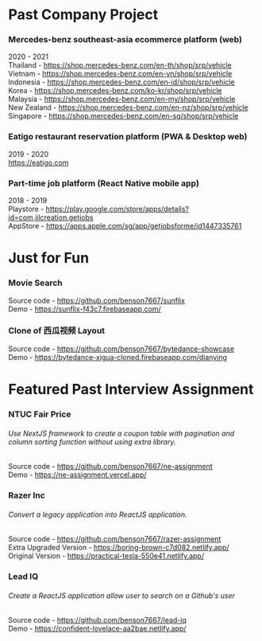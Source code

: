 # Past Company Project
### Mercedes-benz southeast-asia ecommerce platform (web)
2020 - 2021 <br/>
Thailand - https://shop.mercedes-benz.com/en-th/shop/srp/vehicle <br/>
Vietnam - https://shop.mercedes-benz.com/en-vn/shop/srp/vehicle <br/>
Indonesia - https://shop.mercedes-benz.com/en-id/shop/srp/vehicle <br/>
Korea - https://shop.mercedes-benz.com/ko-kr/shop/srp/vehicle <br/>
Malaysia - https://shop.mercedes-benz.com/en-my/shop/srp/vehicle <br/>
New Zealand - https://shop.mercedes-benz.com/en-nz/shop/srp/vehicle <br/>
Singapore - https://shop.mercedes-benz.com/en-sg/shop/srp/vehicle <br/>

### Eatigo restaurant reservation platform (PWA & Desktop web)
2019 - 2020 <br/>
https://eatigo.com <br/>

### Part-time job platform (React Native mobile app)
2018 - 2019 <br/>
Playstore - https://play.google.com/store/apps/details?id=com.jilcreation.getjobs <br/>
AppStore - https://apps.apple.com/sg/app/getjobsforme/id1447335761

# Just for Fun
### Movie Search
Source code - https://github.com/benson7667/sunflix <br/>
Demo - https://sunflix-f43c7.firebaseapp.com/

### Clone of 西瓜视频 Layout
Source code - https://github.com/benson7667/bytedance-showcase <br/>
Demo - https://bytedance-xigua-cloned.firebaseapp.com/dianying

# Featured Past Interview Assignment
### NTUC Fair Price
###### Use NextJS framework to create a coupon table with pagination and column sorting function without using extra library.
Source code - https://github.com/benson7667/ne-assignment <br/>
Demo - https://ne-assignment.vercel.app/

### Razer Inc
###### Convert a legacy application into ReactJS application.
Source code - https://github.com/benson7667/razer-assignment <br/>
Extra Upgraded Version - https://boring-brown-c7d082.netlify.app/ <br />
Original Version - https://practical-tesla-550e41.netlify.app/

### Lead IQ
###### Create a ReactJS application allow user to search on a Github's user
Source code - https://github.com/benson7667/lead-iq <br/>
Demo - https://confident-lovelace-aa2bae.netlify.app/
